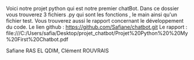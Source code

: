 Voici notre projet python qui est notre premier chatBot.
Dans ce dossier vous trouverez 3 fichiers .py qui sont les fonctions , le main ainsi qu'un fichier test.
Vous trouverez aussi le rapport concernant le développement du code.
Le lien github : https://github.com/Safiane/chatbot.git
Le rapport : file:///C:/Users/safia/Desktop/projet_chatbot/Projet%20Python%20%20My%20First%20Chatbot.pdf

Safiane RAS EL QDIM, Clément ROUVRAIS
